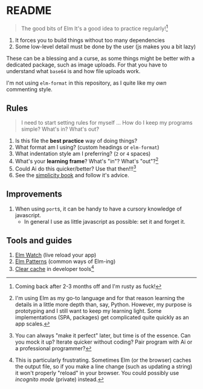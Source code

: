 # README

> The good bits of Elm
> It's a good idea to practice regularly![^1]

1. It forces you to build things without too many dependencies
2. Some low-level detail must be done by the user (js makes you a bit lazy)

These can be a blessing and a curse, as some things might be better with a dedicated package, such as image uploads. For that you have to understand what `base64` is and how file uploads work.

I'm not using `elm-format` in this repository, as I quite like my _own_ commenting style.


## Rules

> I need to start setting rules for myself ...
> How do I keep my programs simple? What's in? What's out?

1. Is this file the **best practice** way of doing things?
2. What format am I using? (custom headings or `elm-format`)
3. What indentation style am I preferring? (`2` or `4` spaces)
4. What's your **learning frame**? What's "in"? What's "out"?[^2]
5. Could Ai do this quicker/better? Use that then!!![^3]
6. See the [simplicity book](https://pragprog.com/titles/dtcode/simplicity/) and follow it's advice.


## Improvements

1. When using `port`s, it can be handy to have a cursory knowledge of javascript.
    - In general I use as little javascript as possible: set it and forget it.

## Tools and guides

1. [Elm Watch](https://lydell.github.io/elm-watch/) (live reload your app)
2. [Elm Patterns](https://sporto.github.io/elm-patterns/index.html) (common ways of Elm-ing)
3. [Clear cache](https://nicholasbering.ca/tools/2016/10/09/devtools-disable-caching/) in developer tools[^4]


[^1]: Coming back after 2-3 months off and I'm rusty as fuck!

[^2]: I'm using Elm as my go-to language and for that reason learning the details in a little more depth than, say, Python. However, my purpose is prototyping and I still want to keep my learning light. Some implementations (SPA, packages) get complicated quite quickly as an app scales.

[^3]: You can always "make it perfect" later, but time is of the essence. Can you mock it up? Iterate quicker without coding? Pair program with Ai or a professional programmer?

[^4]: This is particularly frustrating. Sometimes Elm (or the browser) caches the output file, so if you make a line change (such as updating a string) it won't properly "reload" in your browser. You could possibly use _incognito mode_ (private) instead.
